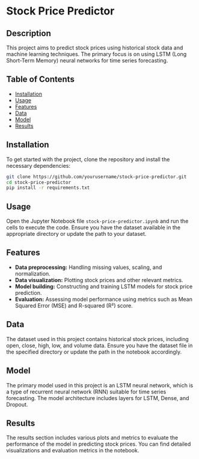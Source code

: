 
# Stock Price Predictor

## Description
This project aims to predict stock prices using historical stock data and machine learning techniques. The primary focus is on using LSTM (Long Short-Term Memory) neural networks for time series forecasting.

## Table of Contents
- [Installation](#installation)
- [Usage](#usage)
- [Features](#features)
- [Data](#data)
- [Model](#model)
- [Results](#results)

## Installation
To get started with the project, clone the repository and install the necessary dependencies:

```bash
git clone https://github.com/yourusername/stock-price-predictor.git
cd stock-price-predictor
pip install -r requirements.txt
```

## Usage
Open the Jupyter Notebook file `stock-price-predictor.ipynb` and run the cells to execute the code. Ensure you have the dataset available in the appropriate directory or update the path to your dataset.

## Features
- **Data preprocessing:** Handling missing values, scaling, and normalization.
- **Data visualization:** Plotting stock prices and other relevant metrics.
- **Model building:** Constructing and training LSTM models for stock price prediction.
- **Evaluation:** Assessing model performance using metrics such as Mean Squared Error (MSE) and R-squared (R²) score.

## Data
The dataset used in this project contains historical stock prices, including open, close, high, low, and volume data. Ensure you have the dataset file in the specified directory or update the path in the notebook accordingly.

## Model
The primary model used in this project is an LSTM neural network, which is a type of recurrent neural network (RNN) suitable for time series forecasting. The model architecture includes layers for LSTM, Dense, and Dropout.

## Results
The results section includes various plots and metrics to evaluate the performance of the model in predicting stock prices. You can find detailed visualizations and evaluation metrics in the notebook.

